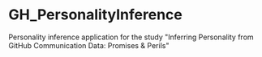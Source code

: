 # GH_PersonalityInference
Personality inference application for the study "Inferring Personality from GitHub Communication Data: Promises &amp; Perils"
